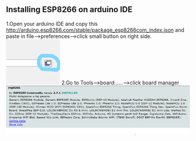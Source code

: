 ## Installing ESP8266 on arduino IDE
1.Open your arduino IDE and copy this http://arduino.esp8266.com/stable/package_esp8266com_index.json and paste in file-->preferences-->click small button on right side.
![alt text](https://github.com/maciokeks/ESP8266-NTP-on-lcd-16x2/blob/master/additional%20photos/button.jpg)
2.Go to Tools-->board:.....-->click board manager
![alt text](https://github.com/maciokeks/ESP8266-NTP-on-lcd-16x2/blob/master/additional%20photos/ESP8266%20library.PNG)
